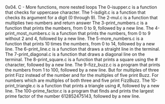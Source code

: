 0x04. C - More functions, more nested loops
The 0-isupper.c is a function that checks for uppercase character.
The 1-isdigit.c is a function that checks its argument for a digit (0 through 9).
The 2-mul.c is a function that multiplies two numbers and return answer
The 3-print_numbers.c is a function that prints the numbers, from 0 to 9, followed by a new line.
The 4-print_most_numbers.c is a function that prints the numbers, from 0 to 9 without 2 and 4, followed by a new line.
The 5-more_numbers.c is a function that prints 10 times the numbers, from 0 to 14, followed by a new line.
The 6-print_line.c is a function that draws a straight line in the terminal.
The 7-print_diagonal.c is a function that draws a diagonal line on the terminal.
The 8-print_square.c is a function that prints a square using the # character, followed by a new line.
The 9-fizz_buzz.c  is a program that prints the numbers from 1 to 100, followed by a new line. But for multiples of three print Fizz instead of the number and for the multiples of five print Buzz. For numbers which are multiples of both three and five print FizzBuzz.
The 10-print_triangle.c  is a function that  prints a triangle using #, followed by a new line.
The 100-prime_factor.c is a program that finds and prints the largest prime factor of the number 612852475143, followed by a new line.
